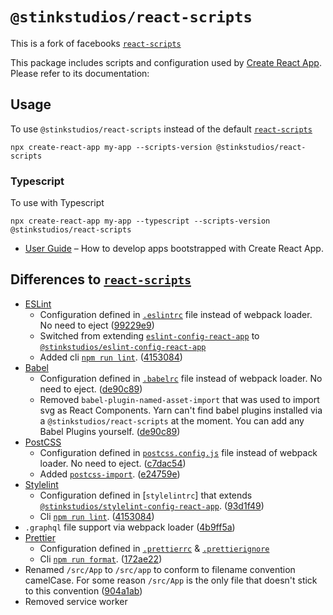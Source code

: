 # `@stinkstudios/react-scripts`

This is a fork of facebooks [`react-scripts`]

This package includes scripts and configuration used by [Create React App](https://github.com/facebook/create-react-app).<br>
Please refer to its documentation:

## Usage

To use `@stinkstudios/react-scripts` instead of the default [`react-scripts`]

`npx create-react-app my-app --scripts-version @stinkstudios/react-scripts`

### Typescript

To use with Typescript

`npx create-react-app my-app --typescript --scripts-version @stinkstudios/react-scripts`

- [User Guide](https://github.com/Stinkstudios/npm-packages/blob/master/packages/react-scripts/template/README.md) – How to develop apps bootstrapped with Create React App.

## Differences to [`react-scripts`]

- [ESLint]
  - Configuration defined in [`.eslintrc`] file instead of webpack loader. No need to eject ([99229e9](https://github.com/Stinkstudios/npm-packages/commit/99229e9))
  - Switched from extending [`eslint-config-react-app`] to [`@stinkstudios/eslint-config-react-app`]
  - Added cli [`npm run lint`]. ([4153084](https://github.com/Stinkstudios/npm-packages/commit/4153084))
- [Babel]
  - Configuration defined in [`.babelrc`] file instead of webpack loader. No need to eject. ([de90c89](https://github.com/Stinkstudios/npm-packages/commit/de90c89))
  - Removed `babel-plugin-named-asset-import` that was used to import svg as React Components. Yarn can't find babel plugins installed via a `@stinkstudios/react-scripts` at the moment. You can add any Babel Plugins yourself. ([de90c89](https://github.com/Stinkstudios/npm-packages/commit/de90c89#diff-a7f98c18479be87c9f33e7604dbd1a09L247))
- [PostCSS]
  - Configuration defined in [`postcss.config.js`] file instead of webpack loader. No need to eject. ([c7dac54](https://github.com/Stinkstudios/npm-packages/commit/c7dac54))
  - Added [`postcss-import`]. ([e24759e](https://github.com/Stinkstudios/npm-packages/commit/e24759e))
- [Stylelint]
  - Configuration defined in [`stylelintrc`] that extends [`@stinkstudios/stylelint-config-react-app`]. ([93d1f49](https://github.com/Stinkstudios/npm-packages/commit/93d1f49))
  - Cli [`npm run lint`]. ([4153084](https://github.com/Stinkstudios/npm-packages/commit/4153084))
- `.graphql` file support via webpack loader ([4b9ff5a](https://github.com/Stinkstudios/npm-packages/commit/4b9ff5a))
- [Prettier]
  - Configuration defined in [`.prettierrc`] & [`.prettierignore`]
  - Cli [`npm run format`]. ([172ae22](https://github.com/Stinkstudios/npm-packages/commit/172ae22))
- Renamed `/src/App` to `/src/app` to conform to filename convention camelCase. For some reason `/src/App` is the only file that doesn't stick to this convention ([904a1ab](https://github.com/Stinkstudios/npm-packages/commit/904a1ab))
- Removed service worker

[`.prettierrc`]: https://github.com/facebook/create-react-app/tree/master/packages/react-scripts/template/.prettierrc
[`.prettierignore`]: https://github.com/facebook/create-react-app/tree/master/packages/react-scripts/template/.prettierignore
[`react-scripts`]: https://github.com/facebook/create-react-app/tree/master/packages/react-scripts
[`.eslintrc`]: https://github.com/facebook/create-react-app/tree/master/packages/react-scripts/template/.eslintrc
[`.stylelintrc`]: https://github.com/facebook/create-react-app/tree/master/packages/react-scripts/template/.stylelintrc
[`.babelrc`]: https://github.com/facebook/create-react-app/tree/master/packages/react-scripts/template/.babelrc
[`postcss.config.js`]: https://github.com/facebook/create-react-app/tree/master/packages/react-scripts/template/postcss.config.js
[postcss]: https://postcss.org/
[babel]: https://babeljs.io/
[eslint]: https://eslint.org/
[`eslint-config-react-app`]: https://github.com/facebook/create-react-app/tree/master/packages/eslint-config-react-app
[`@stinkstudios/eslint-config-react-app`]: https://github.com/Stinkstudios/npm-packages/tree/master/packages/eslint-config-react-app
[`@stinkstudios/stylelint-config-react-app`]: https://github.com/Stinkstudios/npm-packages/tree/master/packages/stylelint-config-react-app
[`npm run lint`]: https://github.com/Stinkstudios/npm-packages/blob/master/packages/react-scripts/template/README.md#npm-run-lint
[`postcss-import`]: https://github.com/postcss/postcss-import
[stylelint]: https://stylelint.io/
[`npm run format`]: https://github.com/Stinkstudios/npm-packages/blob/master/packages/react-scripts/template/README.md#npm-run-format
[prettier]: https://prettier.io/
